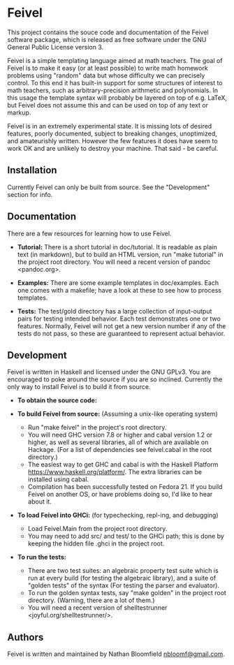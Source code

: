 # Feivel

This project contains the souce code and documentation of the Feivel software package, which is released as free software under the GNU General Public License version 3.

Feivel is a simple templating language aimed at math teachers. The goal of Feivel is to make it easy (or at least possible) to write math homework problems using "random" data but whose difficulty we can precisely control. To this end it has built-in support for some structures of interest to math teachers, such as arbitrary-precision arithmetic and polynomials. In this usage the template syntax will probably be layered on top of e.g. LaTeX, but Feivel does not assume this and can be used on top of any text or markup.

Feivel is in an extremely experimental state. It is missing lots of desired features, poorly documented, subject to breaking changes, unoptimized, and amateurishly written. However the few features it does have seem to work OK and are unlikely to destroy your machine. That said - be careful.



## Installation

Currently Feivel can only be built from source. See the "Development" section for info.



## Documentation

There are a few resources for learning how to use Feivel.

- **Tutorial:** There is a short tutorial in doc/tutorial. It is readable as plain text (in markdown), but to build an HTML version, run "make tutorial" in the project root directory. You will need a recent version of pandoc <pandoc.org>.

- **Examples:** There are some example templates in doc/examples. Each one comes with a makefile; have a look at these to see how to process templates.

- **Tests:** The test/gold directory has a large collection of input-output pairs for testing intended behavior. Each test demonstrates one or two features. Normally, Feivel will not get a new version number if any of the tests do not pass, so these are guaranteed to represent actual behavior.



## Development

Feivel is written in Haskell and licensed under the GNU GPLv3. You are encouraged to poke around the source if you are so inclined. Currently the only way to install Feivel is to build it from source.

- **To obtain the source code:**

- **To build Feivel from source:** (Assuming a unix-like operating system)
  - Run "make feivel" in the project's root directory.
  - You will need GHC version 7.8 or higher and cabal version 1.2 or higher, as well as several libraries, all of which are available on Hackage. (For a list of dependencies see feivel.cabal in the root directory.)
  - The easiest way to get GHC and cabal is with the Haskell Platform <https://www.haskell.org/platform/>. The extra libraries can be installed using cabal.
  - Compilation has been successfully tested on Fedora 21. If you build Feivel on another OS, or have problems doing so, I'd like to hear about it.

- **To load Feivel into GHCi:** (for typechecking, repl-ing, and debugging)
  - Load Feivel.Main from the project root directory.
  - You may need to add src/ and test/ to the GHCi path; this is done by keeping the hidden file .ghci in the project root.

- **To run the tests:**
  - There are two test suites: an algebraic property test suite which is run at every build (for testing the algebraic library), and a suite of "golden tests" of the syntax (For testing the parser and evaluator).
  - To run the golden syntax tests, say "make golden" in the project root directory. (Warning, there are a lot of them.)
  - You will need a recent version of shelltestrunner <joyful.org/shelltestrunner/>.



## Authors

Feivel is written and maintained by Nathan Bloomfield <nbloomf@gmail.com>.

